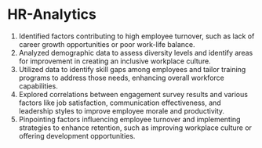 # HR-Analytics

1. Identified factors contributing to high employee turnover, such as lack of career growth opportunities or poor work-life balance.
2. Analyzed demographic data to assess diversity levels and identify areas for improvement in creating an inclusive workplace culture.
3. Utilized data to identify skill gaps among employees and tailor training programs to address those needs, enhancing overall workforce capabilities.
4. Explored correlations between engagement survey results and various factors like job satisfaction, communication effectiveness, and leadership styles to improve employee morale and productivity.
5. Pinpointing factors influencing employee turnover and implementing strategies to enhance retention, such as improving workplace culture or offering development opportunities.
